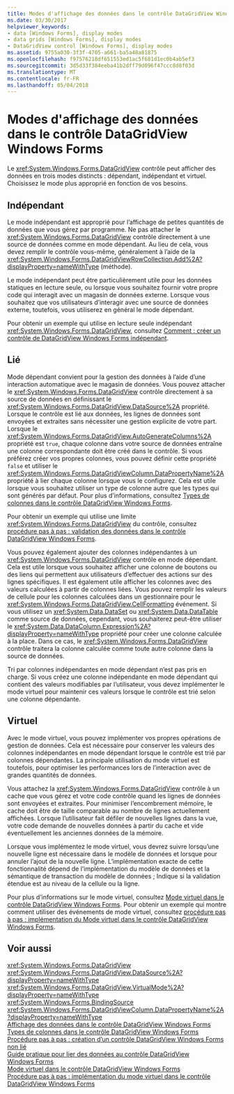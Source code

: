 ```yaml
---
title: Modes d'affichage des données dans le contrôle DataGridView Windows Forms
ms.date: 03/30/2017
helpviewer_keywords:
- data [Windows Forms], display modes
- data grids [Windows Forms], display modes
- DataGridView control [Windows Forms], display modes
ms.assetid: 9755a030-3f3f-4705-a661-ba5a48a81875
ms.openlocfilehash: f97576218df651553ed1ac5f681d1ec0b4ab5ef3
ms.sourcegitcommit: 3d5d33f384eeba41b2dff79d096f47ccc8d8f03d
ms.translationtype: MT
ms.contentlocale: fr-FR
ms.lasthandoff: 05/04/2018
---
```

# <a name="data-display-modes-in-the-windows-forms-datagridview-control"></a>Modes d'affichage des données dans le contrôle DataGridView Windows Forms
Le <xref:System.Windows.Forms.DataGridView> contrôle peut afficher des données en trois modes distincts : dépendant, indépendant et virtuel. Choisissez le mode plus approprié en fonction de vos besoins.  
  
## <a name="unbound"></a>Indépendant  
 Le mode indépendant est approprié pour l’affichage de petites quantités de données que vous gérez par programme. Ne pas attacher le <xref:System.Windows.Forms.DataGridView> contrôle directement à une source de données comme en mode dépendant. Au lieu de cela, vous devez remplir le contrôle vous-même, généralement à l’aide de la <xref:System.Windows.Forms.DataGridViewRowCollection.Add%2A?displayProperty=nameWithType> (méthode).  
  
 Le mode indépendant peut être particulièrement utile pour les données statiques en lecture seule, ou lorsque vous souhaitez fournir votre propre code qui interagit avec un magasin de données externe. Lorsque vous souhaitez que vos utilisateurs d’interagir avec une source de données externe, toutefois, vous utiliserez en général le mode dépendant.  
  
 Pour obtenir un exemple qui utilise en lecture seule indépendant <xref:System.Windows.Forms.DataGridView>, consultez [Comment : créer un contrôle de DataGridView Windows Forms indépendant](../../../../docs/framework/winforms/controls/how-to-create-an-unbound-windows-forms-datagridview-control.md).  
  
## <a name="bound"></a>Lié  
 Mode dépendant convient pour la gestion des données à l’aide d’une interaction automatique avec le magasin de données. Vous pouvez attacher le <xref:System.Windows.Forms.DataGridView> contrôle directement à sa source de données en définissant le <xref:System.Windows.Forms.DataGridView.DataSource%2A> propriété. Lorsque le contrôle est lié aux données, les lignes de données sont envoyées et extraites sans nécessiter une gestion explicite de votre part. Lorsque le <xref:System.Windows.Forms.DataGridView.AutoGenerateColumns%2A> propriété est `true`, chaque colonne dans votre source de données entraîne une colonne correspondante doit être créé dans le contrôle. Si vous préférez créer vos propres colonnes, vous pouvez définir cette propriété `false` et utiliser le <xref:System.Windows.Forms.DataGridViewColumn.DataPropertyName%2A> propriété à lier chaque colonne lorsque vous le configurez. Cela est utile lorsque vous souhaitez utiliser un type de colonne autre que les types qui sont générés par défaut. Pour plus d’informations, consultez [Types de colonnes dans le contrôle DataGridView Windows Forms](../../../../docs/framework/winforms/controls/column-types-in-the-windows-forms-datagridview-control.md).  
  
 Pour obtenir un exemple qui utilise une limite <xref:System.Windows.Forms.DataGridView> du contrôle, consultez [procédure pas à pas : validation des données dans le contrôle DataGridView Windows Forms](../../../../docs/framework/winforms/controls/walkthrough-validating-data-in-the-windows-forms-datagridview-control.md).  
  
 Vous pouvez également ajouter des colonnes indépendantes à un <xref:System.Windows.Forms.DataGridView> contrôle en mode dépendant. Cela est utile lorsque vous souhaitez afficher une colonne de boutons ou des liens qui permettent aux utilisateurs d’effectuer des actions sur des lignes spécifiques. Il est également utile afficher les colonnes avec des valeurs calculées à partir de colonnes liées. Vous pouvez remplir les valeurs de cellule pour les colonnes calculées dans un gestionnaire pour le <xref:System.Windows.Forms.DataGridView.CellFormatting> événement. Si vous utilisez un <xref:System.Data.DataSet> ou <xref:System.Data.DataTable> comme source de données, cependant, vous souhaiterez peut-être utiliser le <xref:System.Data.DataColumn.Expression%2A?displayProperty=nameWithType> propriété pour créer une colonne calculée à la place. Dans ce cas, le <xref:System.Windows.Forms.DataGridView> contrôle traitera la colonne calculée comme toute autre colonne dans la source de données.  
  
 Tri par colonnes indépendantes en mode dépendant n’est pas pris en charge. Si vous créez une colonne indépendante en mode dépendant qui contient des valeurs modifiables par l’utilisateur, vous devez implémenter le mode virtuel pour maintenir ces valeurs lorsque le contrôle est trié selon une colonne dépendante.  
  
## <a name="virtual"></a>Virtuel  
 Avec le mode virtuel, vous pouvez implémenter vos propres opérations de gestion de données. Cela est nécessaire pour conserver les valeurs des colonnes indépendantes en mode dépendant lorsque le contrôle est trié par colonnes dépendantes. La principale utilisation du mode virtuel est toutefois, pour optimiser les performances lors de l’interaction avec de grandes quantités de données.  
  
 Vous attachez la <xref:System.Windows.Forms.DataGridView> contrôle à un cache que vous gérez et votre code contrôle quand les lignes de données sont envoyées et extraites. Pour minimiser l’encombrement mémoire, le cache doit être de taille comparable au nombre de lignes actuellement affichées. Lorsque l’utilisateur fait défiler de nouvelles lignes dans la vue, votre code demande de nouvelles données à partir du cache et vide éventuellement les anciennes données de la mémoire.  
  
 Lorsque vous implémentez le mode virtuel, vous devrez suivre lorsqu’une nouvelle ligne est nécessaire dans le modèle de données et lorsque pour annuler l’ajout de la nouvelle ligne. L’implémentation exacte de cette fonctionnalité dépend de l’implémentation du modèle de données et la sémantique de transaction du modèle de données ; Indique si la validation étendue est au niveau de la cellule ou la ligne.  
  
 Pour plus d’informations sur le mode virtuel, consultez [Mode virtuel dans le contrôle DataGridView Windows Forms](../../../../docs/framework/winforms/controls/virtual-mode-in-the-windows-forms-datagridview-control.md). Pour obtenir un exemple qui montre comment utiliser des événements de mode virtuel, consultez [procédure pas à pas : implémentation du Mode virtuel dans le contrôle DataGridView Windows Forms](../../../../docs/framework/winforms/controls/implementing-virtual-mode-wf-datagridview-control.md).  
  
## <a name="see-also"></a>Voir aussi  
 <xref:System.Windows.Forms.DataGridView>  
 <xref:System.Windows.Forms.DataGridView.DataSource%2A?displayProperty=nameWithType>  
 <xref:System.Windows.Forms.DataGridView.VirtualMode%2A?displayProperty=nameWithType>  
 <xref:System.Windows.Forms.BindingSource>  
 <xref:System.Windows.Forms.DataGridViewColumn.DataPropertyName%2A?displayProperty=nameWithType>  
 [Affichage des données dans le contrôle DataGridView Windows Forms](../../../../docs/framework/winforms/controls/displaying-data-in-the-windows-forms-datagridview-control.md)  
 [Types de colonnes dans le contrôle DataGridView Windows Forms](../../../../docs/framework/winforms/controls/column-types-in-the-windows-forms-datagridview-control.md)  
 [Procédure pas à pas : création d’un contrôle DataGridView Windows Forms non lié](../../../../docs/framework/winforms/controls/walkthrough-creating-an-unbound-windows-forms-datagridview-control.md)  
 [Guide pratique pour lier des données au contrôle DataGridView Windows Forms](../../../../docs/framework/winforms/controls/how-to-bind-data-to-the-windows-forms-datagridview-control.md)  
 [Mode virtuel dans le contrôle DataGridView Windows Forms](../../../../docs/framework/winforms/controls/virtual-mode-in-the-windows-forms-datagridview-control.md)  
 [Procédure pas à pas : implémentation du mode virtuel dans le contrôle DataGridView Windows Forms](../../../../docs/framework/winforms/controls/implementing-virtual-mode-wf-datagridview-control.md)
